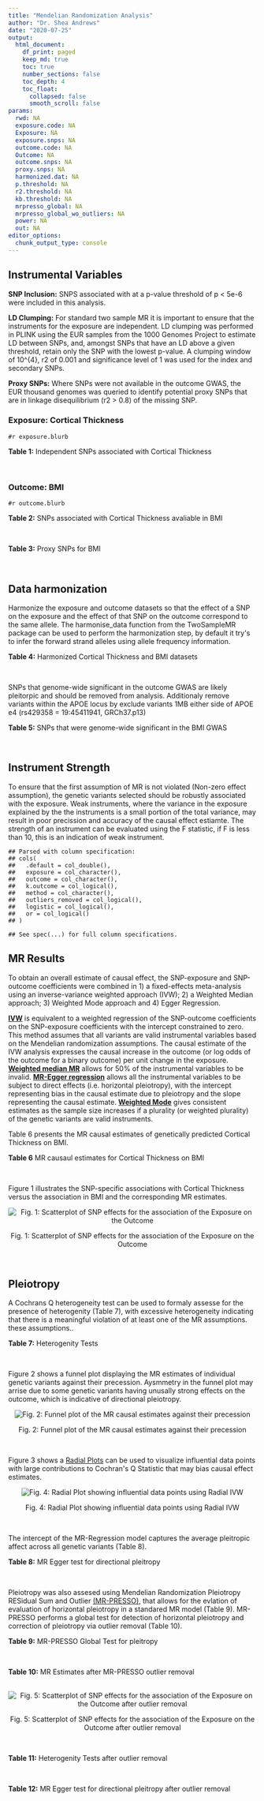 ```yaml
---
title: "Mendelian Randomization Analysis"
author: "Dr. Shea Andrews"
date: "2020-07-25"
output:
  html_document:
    df_print: paged
    keep_md: true
    toc: true
    number_sections: false
    toc_depth: 4
    toc_float:
      collapsed: false
      smooth_scroll: false
params:
  rwd: NA
  exposure.code: NA
  Exposure: NA
  exposure.snps: NA
  outcome.code: NA
  Outcome: NA
  outcome.snps: NA
  proxy.snps: NA
  harmonized.dat: NA
  p.threshold: NA
  r2.threshold: NA
  kb.threshold: NA
  mrpresso_global: NA
  mrpresso_global_wo_outliers: NA
  power: NA
  out: NA
editor_options:
  chunk_output_type: console
---
```







## Instrumental Variables
**SNP Inclusion:** SNPS associated with at a p-value threshold of p < 5e-6 were included in this analysis.
<br>

**LD Clumping:** For standard two sample MR it is important to ensure that the instruments for the exposure are independent. LD clumping was performed in PLINK using the EUR samples from the 1000 Genomes Project to estimate LD between SNPs, and, amongst SNPs that have an LD above a given threshold, retain only the SNP with the lowest p-value. A clumping window of 10^{4}, r2 of 0.001 and significance level of 1 was used for the index and secondary SNPs.
<br>

**Proxy SNPs:** Where SNPs were not available in the outcome GWAS, the EUR thousand genomes was queried to identify potential proxy SNPs that are in linkage disequilibrium (r2 > 0.8) of the missing SNP.
<br>

### Exposure: Cortical Thickness
`#r exposure.blurb`
<br>

**Table 1:** Independent SNPs associated with Cortical Thickness
<div data-pagedtable="false">
  <script data-pagedtable-source type="application/json">
{"columns":[{"label":["SNP"],"name":[1],"type":["chr"],"align":["left"]},{"label":["CHROM"],"name":[2],"type":["dbl"],"align":["right"]},{"label":["POS"],"name":[3],"type":["dbl"],"align":["right"]},{"label":["REF"],"name":[4],"type":["chr"],"align":["left"]},{"label":["ALT"],"name":[5],"type":["chr"],"align":["left"]},{"label":["AF"],"name":[6],"type":["dbl"],"align":["right"]},{"label":["BETA"],"name":[7],"type":["dbl"],"align":["right"]},{"label":["SE"],"name":[8],"type":["dbl"],"align":["right"]},{"label":["Z"],"name":[9],"type":["dbl"],"align":["right"]},{"label":["P"],"name":[10],"type":["dbl"],"align":["right"]},{"label":["N"],"name":[11],"type":["dbl"],"align":["right"]},{"label":["TRAIT"],"name":[12],"type":["chr"],"align":["left"]}],"data":[{"1":"rs1180331","2":"1","3":"40012184","4":"G","5":"A","6":"0.4610","7":"0.0039","8":"0.0008","9":"4.875000","10":"5.299e-07","11":"32872","12":"Cortical_Thickness"},{"1":"rs556204","2":"1","3":"57595583","4":"G","5":"C","6":"0.1594","7":"-0.0050","8":"0.0010","9":"-5.000000","10":"1.417e-06","11":"32441","12":"Cortical_Thickness"},{"1":"rs2002058","2":"1","3":"58561329","4":"C","5":"T","6":"0.1892","7":"0.0046","8":"0.0010","9":"4.600000","10":"1.289e-06","11":"33089","12":"Cortical_Thickness"},{"1":"rs7549825","2":"1","3":"98554409","4":"A","5":"G","6":"0.3084","7":"0.0040","8":"0.0008","9":"5.000000","10":"2.503e-06","11":"32872","12":"Cortical_Thickness"},{"1":"rs7531555","2":"1","3":"196929310","4":"C","5":"T","6":"0.2386","7":"0.0047","8":"0.0009","9":"5.222222","10":"7.662e-08","11":"32639","12":"Cortical_Thickness"},{"1":"rs6738528","2":"2","3":"27149258","4":"T","5":"A","6":"0.3984","7":"0.0045","8":"0.0008","9":"5.625000","10":"7.324e-09","11":"32872","12":"Cortical_Thickness"},{"1":"rs3770776","2":"2","3":"37150793","4":"A","5":"G","6":"0.4299","7":"0.0039","8":"0.0008","9":"4.875000","10":"3.170e-07","11":"32872","12":"Cortical_Thickness"},{"1":"rs11692435","2":"2","3":"98275354","4":"G","5":"A","6":"0.0910","7":"-0.0091","8":"0.0015","9":"-6.066667","10":"3.179e-10","11":"29128","12":"Cortical_Thickness"},{"1":"rs533577","2":"3","3":"39489651","4":"C","5":"T","6":"0.4935","7":"-0.0050","8":"0.0008","9":"-6.250000","10":"8.426e-11","11":"32872","12":"Cortical_Thickness"},{"1":"rs11708974","2":"3","3":"64395184","4":"C","5":"T","6":"0.4778","7":"0.0035","8":"0.0008","9":"4.375000","10":"4.070e-06","11":"32872","12":"Cortical_Thickness"},{"1":"rs2636563","2":"3","3":"183939044","4":"G","5":"C","6":"0.2416","7":"0.0044","8":"0.0009","9":"4.888889","10":"2.299e-06","11":"31046","12":"Cortical_Thickness"},{"1":"rs10016059","2":"4","3":"2405007","4":"T","5":"C","6":"0.3379","7":"0.0038","8":"0.0008","9":"4.750000","10":"4.994e-06","11":"32441","12":"Cortical_Thickness"},{"1":"rs7657284","2":"4","3":"39688694","4":"A","5":"C","6":"0.2465","7":"0.0044","8":"0.0009","9":"4.888890","10":"2.680e-07","11":"32872","12":"Cortical_Thickness"},{"1":"rs7683042","2":"4","3":"46999235","4":"A","5":"G","6":"0.4028","7":"-0.0036","8":"0.0008","9":"-4.500000","10":"3.852e-06","11":"32872","12":"Cortical_Thickness"},{"1":"rs13107325","2":"4","3":"103188709","4":"C","5":"T","6":"0.0707","7":"-0.0076","8":"0.0015","9":"-5.066667","10":"5.054e-07","11":"32872","12":"Cortical_Thickness"},{"1":"rs35021943","2":"4","3":"121643239","4":"A","5":"C","6":"0.2422","7":"0.0051","8":"0.0009","9":"5.666670","10":"2.979e-09","11":"32872","12":"Cortical_Thickness"},{"1":"rs40565","2":"5","3":"55828636","4":"C","5":"T","6":"0.8108","7":"0.0048","8":"0.0010","9":"4.800000","10":"5.911e-07","11":"32249","12":"Cortical_Thickness"},{"1":"rs2744449","2":"6","3":"52951185","4":"G","5":"C","6":"0.9107","7":"0.0059","8":"0.0013","9":"4.538462","10":"4.452e-06","11":"33281","12":"Cortical_Thickness"},{"1":"rs194833","2":"7","3":"103761274","4":"G","5":"T","6":"0.4771","7":"-0.0035","8":"0.0008","9":"-4.375000","10":"3.614e-06","11":"32486","12":"Cortical_Thickness"},{"1":"rs6961970","2":"7","3":"113901132","4":"C","5":"A","6":"0.2334","7":"0.0041","8":"0.0009","9":"4.555556","10":"2.411e-06","11":"32872","12":"Cortical_Thickness"},{"1":"rs724265","2":"8","3":"8219182","4":"G","5":"A","6":"0.6272","7":"0.0041","8":"0.0008","9":"5.125000","10":"1.012e-07","11":"32872","12":"Cortical_Thickness"},{"1":"rs3200031","2":"8","3":"26227484","4":"C","5":"T","6":"0.0773","7":"0.0071","8":"0.0014","9":"5.071429","10":"5.526e-07","11":"32872","12":"Cortical_Thickness"},{"1":"rs7824177","2":"8","3":"110585288","4":"A","5":"G","6":"0.1616","7":"-0.0059","8":"0.0010","9":"-5.900000","10":"8.922e-09","11":"32872","12":"Cortical_Thickness"},{"1":"rs12543282","2":"8","3":"144627241","4":"C","5":"T","6":"0.2395","7":"0.0043","8":"0.0009","9":"4.777778","10":"4.087e-06","11":"32764","12":"Cortical_Thickness"},{"1":"rs35025323","2":"10","3":"97089991","4":"T","5":"C","6":"0.1210","7":"-0.0054","8":"0.0011","9":"-4.909090","10":"1.762e-06","11":"32872","12":"Cortical_Thickness"},{"1":"rs4296031","2":"11","3":"42540012","4":"G","5":"A","6":"0.8037","7":"-0.0044","8":"0.0010","9":"-4.400000","10":"3.779e-06","11":"32486","12":"Cortical_Thickness"},{"1":"rs7957460","2":"12","3":"32945835","4":"G","5":"A","6":"0.6732","7":"-0.0037","8":"0.0008","9":"-4.625000","10":"2.960e-06","11":"32512","12":"Cortical_Thickness"},{"1":"rs12815451","2":"12","3":"51738706","4":"T","5":"C","6":"0.1519","7":"0.0070","8":"0.0015","9":"4.666670","10":"3.201e-06","11":"20004","12":"Cortical_Thickness"},{"1":"rs1558801","2":"12","3":"109036359","4":"A","5":"C","6":"0.3852","7":"-0.0041","8":"0.0009","9":"-4.555560","10":"2.204e-06","11":"30860","12":"Cortical_Thickness"},{"1":"rs4772440","2":"13","3":"102712476","4":"C","5":"T","6":"0.4224","7":"-0.0036","8":"0.0008","9":"-4.500000","10":"3.102e-06","11":"32872","12":"Cortical_Thickness"},{"1":"rs1742401","2":"16","3":"1971601","4":"G","5":"A","6":"0.3809","7":"-0.0038","8":"0.0008","9":"-4.750000","10":"7.050e-07","11":"32764","12":"Cortical_Thickness"},{"1":"rs734957","2":"17","3":"2612584","4":"G","5":"A","6":"0.2235","7":"0.0066","8":"0.0012","9":"5.500000","10":"6.126e-08","11":"22106","12":"Cortical_Thickness"},{"1":"rs11656696","2":"17","3":"10033679","4":"C","5":"A","6":"0.4288","7":"0.0040","8":"0.0008","9":"5.000000","10":"2.117e-07","11":"32512","12":"Cortical_Thickness"},{"1":"rs7215205","2":"17","3":"29818258","4":"T","5":"C","6":"0.6326","7":"-0.0036","8":"0.0008","9":"-4.500000","10":"3.115e-06","11":"32680","12":"Cortical_Thickness"},{"1":"rs2316766","2":"17","3":"43919068","4":"G","5":"T","6":"0.2098","7":"0.0069","8":"0.0011","9":"6.272727","10":"2.903e-10","11":"26063","12":"Cortical_Thickness"},{"1":"rs117826338","2":"19","3":"5904353","4":"C","5":"T","6":"0.1353","7":"0.0062","8":"0.0012","9":"5.166667","10":"9.902e-08","11":"30012","12":"Cortical_Thickness"},{"1":"rs3816046","2":"19","3":"46118127","4":"C","5":"T","6":"0.3206","7":"-0.0041","8":"0.0008","9":"-5.125000","10":"8.464e-07","11":"30344","12":"Cortical_Thickness"},{"1":"rs5994871","2":"22","3":"22091244","4":"C","5":"T","6":"0.7171","7":"0.0042","8":"0.0009","9":"4.666667","10":"8.821e-07","11":"32872","12":"Cortical_Thickness"},{"1":"rs5756894","2":"22","3":"38450136","4":"C","5":"A","6":"0.6043","7":"0.0035","8":"0.0008","9":"4.375000","10":"4.741e-06","11":"32872","12":"Cortical_Thickness"}],"options":{"columns":{"min":{},"max":[10]},"rows":{"min":[10],"max":[10]},"pages":{}}}
  </script>
</div>
<br>

### Outcome: BMI
`#r outcome.blurb`
<br>

**Table 2:** SNPs associated with Cortical Thickness avaliable in BMI
<div data-pagedtable="false">
  <script data-pagedtable-source type="application/json">
{"columns":[{"label":["SNP"],"name":[1],"type":["chr"],"align":["left"]},{"label":["CHROM"],"name":[2],"type":["dbl"],"align":["right"]},{"label":["POS"],"name":[3],"type":["dbl"],"align":["right"]},{"label":["REF"],"name":[4],"type":["chr"],"align":["left"]},{"label":["ALT"],"name":[5],"type":["chr"],"align":["left"]},{"label":["AF"],"name":[6],"type":["dbl"],"align":["right"]},{"label":["BETA"],"name":[7],"type":["dbl"],"align":["right"]},{"label":["SE"],"name":[8],"type":["dbl"],"align":["right"]},{"label":["Z"],"name":[9],"type":["dbl"],"align":["right"]},{"label":["P"],"name":[10],"type":["dbl"],"align":["right"]},{"label":["N"],"name":[11],"type":["dbl"],"align":["right"]},{"label":["TRAIT"],"name":[12],"type":["chr"],"align":["left"]}],"data":[{"1":"rs556204","2":"1","3":"57595583","4":"G","5":"C","6":"0.15940","7":"0.0045","8":"0.0024","9":"1.8750000","10":"5.8e-02","11":"679618","12":"BMI"},{"1":"rs2002058","2":"1","3":"58561329","4":"C","5":"T","6":"0.19140","7":"-0.0028","8":"0.0021","9":"-1.3333333","10":"1.8e-01","11":"785463","12":"BMI"},{"1":"rs7549825","2":"1","3":"98554409","4":"A","5":"G","6":"0.30110","7":"0.0036","8":"0.0019","9":"1.8947400","10":"5.4e-02","11":"683792","12":"BMI"},{"1":"rs7531555","2":"1","3":"196929310","4":"C","5":"T","6":"0.23630","7":"0.0042","8":"0.0021","9":"2.0000000","10":"4.6e-02","11":"637647","12":"BMI"},{"1":"rs6738528","2":"2","3":"27149258","4":"T","5":"A","6":"0.39110","7":"-0.0060","8":"0.0018","9":"-3.3333333","10":"6.5e-04","11":"689724","12":"BMI"},{"1":"rs11692435","2":"2","3":"98275354","4":"G","5":"A","6":"0.08682","7":"0.0170","8":"0.0033","9":"5.1515152","10":"1.7e-07","11":"673353","12":"BMI"},{"1":"rs7657284","2":"4","3":"39688694","4":"A","5":"C","6":"0.24500","7":"0.0032","8":"0.0020","9":"1.6000000","10":"1.1e-01","11":"689984","12":"BMI"},{"1":"rs7683042","2":"4","3":"46999235","4":"A","5":"G","6":"0.39540","7":"0.0006","8":"0.0018","9":"0.3333330","10":"7.4e-01","11":"685510","12":"BMI"},{"1":"rs13107325","2":"4","3":"103188709","4":"C","5":"T","6":"0.07373","7":"0.0470","8":"0.0032","9":"14.6875000","10":"1.1e-47","11":"792045","12":"BMI"},{"1":"rs40565","2":"5","3":"55828636","4":"C","5":"T","6":"0.81570","7":"0.0006","8":"0.0022","9":"0.2727273","10":"7.8e-01","11":"680641","12":"BMI"},{"1":"rs7824177","2":"8","3":"110585288","4":"A","5":"G","6":"0.16380","7":"-0.0019","8":"0.0024","9":"-0.7916670","10":"4.2e-01","11":"689513","12":"BMI"},{"1":"rs4772440","2":"13","3":"102712476","4":"C","5":"T","6":"0.42530","7":"-0.0006","8":"0.0018","9":"-0.3333333","10":"7.3e-01","11":"680448","12":"BMI"},{"1":"rs3816046","2":"19","3":"46118127","4":"C","5":"T","6":"0.32070","7":"0.0101","8":"0.0019","9":"5.3157895","10":"1.2e-07","11":"648210","12":"BMI"},{"1":"rs1180331","2":"NA","3":"NA","4":"NA","5":"NA","6":"NA","7":"NA","8":"NA","9":"NA","10":"NA","11":"NA","12":"NA"},{"1":"rs3770776","2":"NA","3":"NA","4":"NA","5":"NA","6":"NA","7":"NA","8":"NA","9":"NA","10":"NA","11":"NA","12":"NA"},{"1":"rs533577","2":"NA","3":"NA","4":"NA","5":"NA","6":"NA","7":"NA","8":"NA","9":"NA","10":"NA","11":"NA","12":"NA"},{"1":"rs11708974","2":"NA","3":"NA","4":"NA","5":"NA","6":"NA","7":"NA","8":"NA","9":"NA","10":"NA","11":"NA","12":"NA"},{"1":"rs2636563","2":"NA","3":"NA","4":"NA","5":"NA","6":"NA","7":"NA","8":"NA","9":"NA","10":"NA","11":"NA","12":"NA"},{"1":"rs10016059","2":"NA","3":"NA","4":"NA","5":"NA","6":"NA","7":"NA","8":"NA","9":"NA","10":"NA","11":"NA","12":"NA"},{"1":"rs35021943","2":"NA","3":"NA","4":"NA","5":"NA","6":"NA","7":"NA","8":"NA","9":"NA","10":"NA","11":"NA","12":"NA"},{"1":"rs2744449","2":"NA","3":"NA","4":"NA","5":"NA","6":"NA","7":"NA","8":"NA","9":"NA","10":"NA","11":"NA","12":"NA"},{"1":"rs194833","2":"NA","3":"NA","4":"NA","5":"NA","6":"NA","7":"NA","8":"NA","9":"NA","10":"NA","11":"NA","12":"NA"},{"1":"rs6961970","2":"NA","3":"NA","4":"NA","5":"NA","6":"NA","7":"NA","8":"NA","9":"NA","10":"NA","11":"NA","12":"NA"},{"1":"rs724265","2":"NA","3":"NA","4":"NA","5":"NA","6":"NA","7":"NA","8":"NA","9":"NA","10":"NA","11":"NA","12":"NA"},{"1":"rs3200031","2":"NA","3":"NA","4":"NA","5":"NA","6":"NA","7":"NA","8":"NA","9":"NA","10":"NA","11":"NA","12":"NA"},{"1":"rs12543282","2":"NA","3":"NA","4":"NA","5":"NA","6":"NA","7":"NA","8":"NA","9":"NA","10":"NA","11":"NA","12":"NA"},{"1":"rs35025323","2":"NA","3":"NA","4":"NA","5":"NA","6":"NA","7":"NA","8":"NA","9":"NA","10":"NA","11":"NA","12":"NA"},{"1":"rs4296031","2":"NA","3":"NA","4":"NA","5":"NA","6":"NA","7":"NA","8":"NA","9":"NA","10":"NA","11":"NA","12":"NA"},{"1":"rs7957460","2":"NA","3":"NA","4":"NA","5":"NA","6":"NA","7":"NA","8":"NA","9":"NA","10":"NA","11":"NA","12":"NA"},{"1":"rs12815451","2":"NA","3":"NA","4":"NA","5":"NA","6":"NA","7":"NA","8":"NA","9":"NA","10":"NA","11":"NA","12":"NA"},{"1":"rs1558801","2":"NA","3":"NA","4":"NA","5":"NA","6":"NA","7":"NA","8":"NA","9":"NA","10":"NA","11":"NA","12":"NA"},{"1":"rs1742401","2":"NA","3":"NA","4":"NA","5":"NA","6":"NA","7":"NA","8":"NA","9":"NA","10":"NA","11":"NA","12":"NA"},{"1":"rs734957","2":"NA","3":"NA","4":"NA","5":"NA","6":"NA","7":"NA","8":"NA","9":"NA","10":"NA","11":"NA","12":"NA"},{"1":"rs11656696","2":"NA","3":"NA","4":"NA","5":"NA","6":"NA","7":"NA","8":"NA","9":"NA","10":"NA","11":"NA","12":"NA"},{"1":"rs7215205","2":"NA","3":"NA","4":"NA","5":"NA","6":"NA","7":"NA","8":"NA","9":"NA","10":"NA","11":"NA","12":"NA"},{"1":"rs2316766","2":"NA","3":"NA","4":"NA","5":"NA","6":"NA","7":"NA","8":"NA","9":"NA","10":"NA","11":"NA","12":"NA"},{"1":"rs117826338","2":"NA","3":"NA","4":"NA","5":"NA","6":"NA","7":"NA","8":"NA","9":"NA","10":"NA","11":"NA","12":"NA"},{"1":"rs5994871","2":"NA","3":"NA","4":"NA","5":"NA","6":"NA","7":"NA","8":"NA","9":"NA","10":"NA","11":"NA","12":"NA"},{"1":"rs5756894","2":"NA","3":"NA","4":"NA","5":"NA","6":"NA","7":"NA","8":"NA","9":"NA","10":"NA","11":"NA","12":"NA"}],"options":{"columns":{"min":{},"max":[10]},"rows":{"min":[10],"max":[10]},"pages":{}}}
  </script>
</div>
<br>

**Table 3:** Proxy SNPs for BMI
<div data-pagedtable="false">
  <script data-pagedtable-source type="application/json">
{"columns":[{"label":["target_snp"],"name":[1],"type":["chr"],"align":["left"]},{"label":["proxy_snp"],"name":[2],"type":["chr"],"align":["left"]},{"label":["ld.r2"],"name":[3],"type":["dbl"],"align":["right"]},{"label":["Dprime"],"name":[4],"type":["dbl"],"align":["right"]},{"label":["PHASE"],"name":[5],"type":["chr"],"align":["left"]},{"label":["X12"],"name":[6],"type":["lgl"],"align":["right"]},{"label":["CHROM"],"name":[7],"type":["dbl"],"align":["right"]},{"label":["POS"],"name":[8],"type":["dbl"],"align":["right"]},{"label":["REF.proxy"],"name":[9],"type":["chr"],"align":["left"]},{"label":["ALT.proxy"],"name":[10],"type":["chr"],"align":["left"]},{"label":["AF"],"name":[11],"type":["dbl"],"align":["right"]},{"label":["BETA"],"name":[12],"type":["dbl"],"align":["right"]},{"label":["SE"],"name":[13],"type":["dbl"],"align":["right"]},{"label":["Z"],"name":[14],"type":["dbl"],"align":["right"]},{"label":["P"],"name":[15],"type":["dbl"],"align":["right"]},{"label":["N"],"name":[16],"type":["dbl"],"align":["right"]},{"label":["TRAIT"],"name":[17],"type":["chr"],"align":["left"]},{"label":["ref"],"name":[18],"type":["chr"],"align":["left"]},{"label":["ref.proxy"],"name":[19],"type":["chr"],"align":["left"]},{"label":["alt"],"name":[20],"type":["chr"],"align":["left"]},{"label":["alt.proxy"],"name":[21],"type":["chr"],"align":["left"]},{"label":["ALT"],"name":[22],"type":["chr"],"align":["left"]},{"label":["REF"],"name":[23],"type":["chr"],"align":["left"]},{"label":["proxy.outcome"],"name":[24],"type":["lgl"],"align":["right"]}],"data":[{"1":"rs1180331","2":"rs1180343","3":"0.924305","4":"0.979086","5":"AC/GT","6":"NA","7":"1","8":"39993432","9":"T","10":"C","11":"0.45150","12":"-0.0021","13":"0.0018","14":"-1.1666700","15":"2.5e-01","16":"637872","17":"BMI","18":"A","19":"C","20":"G","21":"T","22":"A","23":"G","24":"TRUE"},{"1":"rs3770776","2":"rs888083","3":"0.856718","4":"0.929358","5":"GT/AC","6":"NA","7":"2","8":"37117073","9":"C","10":"T","11":"0.42270","12":"-0.0039","13":"0.0017","14":"-2.2941176","15":"2.4e-02","16":"692305","17":"BMI","18":"G","19":"T","20":"A","21":"C","22":"G","23":"A","24":"TRUE"},{"1":"rs533577","2":"rs9852186","3":"0.964487","4":"0.991904","5":"CC/TA","6":"NA","7":"3","8":"39492594","9":"A","10":"C","11":"0.50030","12":"-0.0008","13":"0.0019","14":"-0.4210530","15":"6.5e-01","16":"538368","17":"BMI","18":"C","19":"C","20":"T","21":"A","22":"C","23":"T","24":"TRUE"},{"1":"rs2636563","2":"rs1709678","3":"0.899231","4":"1.000000","5":"CC/GT","6":"NA","7":"3","8":"183942187","9":"T","10":"C","11":"0.25980","12":"0.0027","13":"0.0021","14":"1.2857100","15":"2.0e-01","16":"545069","17":"BMI","18":"C","19":"C","20":"G","21":"T","22":"C","23":"G","24":"TRUE"},{"1":"rs10016059","2":"rs4257708","3":"0.826687","4":"0.990109","5":"CA/TG","6":"NA","7":"4","8":"2385384","9":"G","10":"A","11":"0.38200","12":"0.0019","13":"0.0018","14":"1.0555556","15":"2.9e-01","16":"692573","17":"BMI","18":"C","19":"A","20":"T","21":"G","22":"C","23":"T","24":"TRUE"},{"1":"rs35021943","2":"rs11721741","3":"0.926024","4":"0.970667","5":"CG/AA","6":"NA","7":"4","8":"121629986","9":"A","10":"G","11":"0.24550","12":"-0.0047","13":"0.0020","14":"-2.3500000","15":"1.7e-02","16":"690793","17":"BMI","18":"C","19":"G","20":"A","21":"A","22":"C","23":"A","24":"TRUE"},{"1":"rs2744449","2":"rs222451","3":"0.988497","4":"1.000000","5":"GC/CG","6":"NA","7":"6","8":"52909609","9":"C","10":"G","11":"0.90616","12":"-0.0037","13":"0.0030","14":"-1.2333300","15":"2.1e-01","16":"690658","17":"BMI","18":"G","19":"C","20":"C","21":"G","22":"C","23":"G","24":"TRUE"},{"1":"rs194833","2":"rs194834","3":"0.996031","4":"1.000000","5":"GG/TA","6":"NA","7":"7","8":"103762313","9":"G","10":"A","11":"0.46780","12":"-0.0069","13":"0.0017","14":"-4.0588235","15":"5.5e-05","16":"689936","17":"BMI","18":"G","19":"G","20":"T","21":"A","22":"T","23":"G","24":"TRUE"},{"1":"rs724265","2":"rs4840932","3":"0.925904","4":"0.995533","5":"GG/AT","6":"NA","7":"8","8":"8209191","9":"G","10":"T","11":"0.60730","12":"0.0099","13":"0.0018","14":"5.5000000","15":"3.1e-08","16":"679622","17":"BMI","18":"G","19":"G","20":"A","21":"T","22":"A","23":"G","24":"TRUE"},{"1":"rs3200031","2":"rs17055142","3":"1.000000","4":"1.000000","5":"TT/CC","6":"NA","7":"8","8":"26201601","9":"C","10":"T","11":"0.07571","12":"0.0007","13":"0.0033","14":"0.2121212","15":"8.3e-01","16":"674502","17":"BMI","18":"T","19":"T","20":"C","21":"C","22":"T","23":"C","24":"TRUE"},{"1":"rs12543282","2":"rs7837369","3":"0.871553","4":"0.952496","5":"TT/CG","6":"NA","7":"8","8":"144605598","9":"G","10":"T","11":"0.23720","12":"-0.0034","13":"0.0020","14":"-1.7000000","15":"9.7e-02","16":"689337","17":"BMI","18":"T","19":"T","20":"C","21":"G","22":"T","23":"C","24":"TRUE"},{"1":"rs35025323","2":"rs7085635","3":"1.000000","4":"1.000000","5":"CT/TC","6":"NA","7":"10","8":"97087522","9":"C","10":"T","11":"0.11850","12":"0.0073","13":"0.0027","14":"2.7037037","15":"6.9e-03","16":"690657","17":"BMI","18":"C","19":"T","20":"T","21":"C","22":"C","23":"T","24":"TRUE"},{"1":"rs4296031","2":"rs6485318","3":"0.920459","4":"1.000000","5":"GG/AA","6":"NA","7":"11","8":"42511130","9":"G","10":"A","11":"0.81330","12":"0.0014","13":"0.0022","14":"0.6363636","15":"5.3e-01","16":"692322","17":"BMI","18":"G","19":"G","20":"A","21":"A","22":"A","23":"G","24":"TRUE"},{"1":"rs7957460","2":"rs12612","3":"1.000000","4":"1.000000","5":"GG/AC","6":"NA","7":"12","8":"32945107","9":"G","10":"C","11":"0.66000","12":"-0.0009","13":"0.0018","14":"-0.5000000","15":"6.3e-01","16":"692025","17":"BMI","18":"G","19":"G","20":"A","21":"C","22":"A","23":"G","24":"TRUE"},{"1":"rs1558801","2":"rs7300215","3":"0.811396","4":"0.952704","5":"CA/AG","6":"NA","7":"12","8":"109089394","9":"G","10":"A","11":"0.35700","12":"-0.0026","13":"0.0018","14":"-1.4444444","15":"1.5e-01","16":"688820","17":"BMI","18":"C","19":"A","20":"A","21":"G","22":"C","23":"A","24":"TRUE"},{"1":"rs1742401","2":"rs2974863","3":"0.934600","4":"0.982930","5":"AG/GC","6":"NA","7":"16","8":"1963152","9":"C","10":"G","11":"0.36570","12":"0.0020","13":"0.0018","14":"1.1111100","15":"2.6e-01","16":"691737","17":"BMI","18":"A","19":"G","20":"G","21":"C","22":"A","23":"G","24":"TRUE"},{"1":"rs7215205","2":"rs2097719","3":"0.830986","4":"0.935708","5":"TG/CA","6":"NA","7":"17","8":"29827429","9":"G","10":"A","11":"0.61690","12":"0.0055","13":"0.0018","14":"3.0555556","15":"2.4e-03","16":"684119","17":"BMI","18":"T","19":"G","20":"C","21":"A","22":"C","23":"T","24":"TRUE"},{"1":"rs2316766","2":"rs17426174","3":"0.989115","4":"1.000000","5":"TC/GG","6":"NA","7":"17","8":"43830938","9":"G","10":"C","11":"0.22050","12":"0.0034","13":"0.0021","14":"1.6190476","15":"1.0e-01","16":"692397","17":"BMI","18":"T","19":"C","20":"G","21":"G","22":"T","23":"G","24":"TRUE"},{"1":"rs5756894","2":"rs4821733","3":"0.899090","4":"1.000000","5":"CG/AA","6":"NA","7":"22","8":"38449394","9":"G","10":"A","11":"0.57880","12":"-0.0065","13":"0.0018","14":"-3.6111111","15":"2.1e-04","16":"686304","17":"BMI","18":"C","19":"G","20":"A","21":"A","22":"A","23":"C","24":"TRUE"},{"1":"rs11708974","2":"NA","3":"NA","4":"NA","5":"NA","6":"NA","7":"NA","8":"NA","9":"NA","10":"NA","11":"NA","12":"NA","13":"NA","14":"NA","15":"NA","16":"NA","17":"NA","18":"NA","19":"NA","20":"NA","21":"NA","22":"NA","23":"NA","24":"NA"},{"1":"rs6961970","2":"NA","3":"NA","4":"NA","5":"NA","6":"NA","7":"NA","8":"NA","9":"NA","10":"NA","11":"NA","12":"NA","13":"NA","14":"NA","15":"NA","16":"NA","17":"NA","18":"NA","19":"NA","20":"NA","21":"NA","22":"NA","23":"NA","24":"NA"},{"1":"rs12815451","2":"NA","3":"NA","4":"NA","5":"NA","6":"NA","7":"NA","8":"NA","9":"NA","10":"NA","11":"NA","12":"NA","13":"NA","14":"NA","15":"NA","16":"NA","17":"NA","18":"NA","19":"NA","20":"NA","21":"NA","22":"NA","23":"NA","24":"NA"},{"1":"rs734957","2":"NA","3":"NA","4":"NA","5":"NA","6":"NA","7":"NA","8":"NA","9":"NA","10":"NA","11":"NA","12":"NA","13":"NA","14":"NA","15":"NA","16":"NA","17":"NA","18":"NA","19":"NA","20":"NA","21":"NA","22":"NA","23":"NA","24":"NA"},{"1":"rs11656696","2":"NA","3":"NA","4":"NA","5":"NA","6":"NA","7":"NA","8":"NA","9":"NA","10":"NA","11":"NA","12":"NA","13":"NA","14":"NA","15":"NA","16":"NA","17":"NA","18":"NA","19":"NA","20":"NA","21":"NA","22":"NA","23":"NA","24":"NA"},{"1":"rs117826338","2":"NA","3":"NA","4":"NA","5":"NA","6":"NA","7":"NA","8":"NA","9":"NA","10":"NA","11":"NA","12":"NA","13":"NA","14":"NA","15":"NA","16":"NA","17":"NA","18":"NA","19":"NA","20":"NA","21":"NA","22":"NA","23":"NA","24":"NA"},{"1":"rs5994871","2":"NA","3":"NA","4":"NA","5":"NA","6":"NA","7":"NA","8":"NA","9":"NA","10":"NA","11":"NA","12":"NA","13":"NA","14":"NA","15":"NA","16":"NA","17":"NA","18":"NA","19":"NA","20":"NA","21":"NA","22":"NA","23":"NA","24":"NA"}],"options":{"columns":{"min":{},"max":[10]},"rows":{"min":[10],"max":[10]},"pages":{}}}
  </script>
</div>
<br>

## Data harmonization
Harmonize the exposure and outcome datasets so that the effect of a SNP on the exposure and the effect of that SNP on the outcome correspond to the same allele. The harmonise_data function from the TwoSampleMR package can be used to perform the harmonization step, by default it try's to infer the forward strand alleles using allele frequency information.
<br>

**Table 4:** Harmonized Cortical Thickness and BMI datasets
<div data-pagedtable="false">
  <script data-pagedtable-source type="application/json">
{"columns":[{"label":["SNP"],"name":[1],"type":["chr"],"align":["left"]},{"label":["effect_allele.exposure"],"name":[2],"type":["chr"],"align":["left"]},{"label":["other_allele.exposure"],"name":[3],"type":["chr"],"align":["left"]},{"label":["effect_allele.outcome"],"name":[4],"type":["chr"],"align":["left"]},{"label":["other_allele.outcome"],"name":[5],"type":["chr"],"align":["left"]},{"label":["beta.exposure"],"name":[6],"type":["dbl"],"align":["right"]},{"label":["beta.outcome"],"name":[7],"type":["dbl"],"align":["right"]},{"label":["eaf.exposure"],"name":[8],"type":["dbl"],"align":["right"]},{"label":["eaf.outcome"],"name":[9],"type":["dbl"],"align":["right"]},{"label":["remove"],"name":[10],"type":["lgl"],"align":["right"]},{"label":["palindromic"],"name":[11],"type":["lgl"],"align":["right"]},{"label":["ambiguous"],"name":[12],"type":["lgl"],"align":["right"]},{"label":["id.outcome"],"name":[13],"type":["chr"],"align":["left"]},{"label":["chr.outcome"],"name":[14],"type":["dbl"],"align":["right"]},{"label":["pos.outcome"],"name":[15],"type":["dbl"],"align":["right"]},{"label":["se.outcome"],"name":[16],"type":["dbl"],"align":["right"]},{"label":["z.outcome"],"name":[17],"type":["dbl"],"align":["right"]},{"label":["pval.outcome"],"name":[18],"type":["dbl"],"align":["right"]},{"label":["samplesize.outcome"],"name":[19],"type":["dbl"],"align":["right"]},{"label":["outcome"],"name":[20],"type":["chr"],"align":["left"]},{"label":["mr_keep.outcome"],"name":[21],"type":["lgl"],"align":["right"]},{"label":["pval_origin.outcome"],"name":[22],"type":["chr"],"align":["left"]},{"label":["chr.exposure"],"name":[23],"type":["dbl"],"align":["right"]},{"label":["pos.exposure"],"name":[24],"type":["dbl"],"align":["right"]},{"label":["se.exposure"],"name":[25],"type":["dbl"],"align":["right"]},{"label":["z.exposure"],"name":[26],"type":["dbl"],"align":["right"]},{"label":["pval.exposure"],"name":[27],"type":["dbl"],"align":["right"]},{"label":["samplesize.exposure"],"name":[28],"type":["dbl"],"align":["right"]},{"label":["exposure"],"name":[29],"type":["chr"],"align":["left"]},{"label":["mr_keep.exposure"],"name":[30],"type":["lgl"],"align":["right"]},{"label":["pval_origin.exposure"],"name":[31],"type":["chr"],"align":["left"]},{"label":["id.exposure"],"name":[32],"type":["chr"],"align":["left"]},{"label":["action"],"name":[33],"type":["dbl"],"align":["right"]},{"label":["mr_keep"],"name":[34],"type":["lgl"],"align":["right"]},{"label":["pt"],"name":[35],"type":["dbl"],"align":["right"]},{"label":["pleitropy_keep"],"name":[36],"type":["lgl"],"align":["right"]},{"label":["mrpresso_RSSobs"],"name":[37],"type":["dbl"],"align":["right"]},{"label":["mrpresso_pval"],"name":[38],"type":["chr"],"align":["left"]},{"label":["mrpresso_keep"],"name":[39],"type":["lgl"],"align":["right"]}],"data":[{"1":"rs10016059","2":"C","3":"T","4":"C","5":"T","6":"0.0038","7":"0.0019","8":"0.3379","9":"0.38200","10":"FALSE","11":"FALSE","12":"FALSE","13":"srFZgK","14":"4","15":"2385384","16":"0.0018","17":"1.0555556","18":"2.9e-01","19":"692573","20":"Yengo2018bmi","21":"TRUE","22":"reported","23":"4","24":"2405007","25":"0.0008","26":"4.750000","27":"4.994e-06","28":"32441","29":"Grasby2020thickness","30":"TRUE","31":"reported","32":"m3YNQR","33":"2","34":"TRUE","35":"5e-06","36":"TRUE","37":"9.949812e-06","38":"1","39":"TRUE"},{"1":"rs11692435","2":"A","3":"G","4":"A","5":"G","6":"-0.0091","7":"0.0170","8":"0.0910","9":"0.08682","10":"FALSE","11":"FALSE","12":"FALSE","13":"srFZgK","14":"2","15":"98275354","16":"0.0033","17":"5.1515152","18":"1.7e-07","19":"673353","20":"Yengo2018bmi","21":"TRUE","22":"reported","23":"2","24":"98275354","25":"0.0015","26":"-6.066667","27":"3.179e-10","28":"29128","29":"Grasby2020thickness","30":"TRUE","31":"reported","32":"m3YNQR","33":"2","34":"TRUE","35":"5e-06","36":"TRUE","37":"2.242432e-04","38":"0.006","39":"FALSE"},{"1":"rs1180331","2":"A","3":"G","4":"A","5":"G","6":"0.0039","7":"-0.0021","8":"0.4610","9":"0.45150","10":"FALSE","11":"FALSE","12":"FALSE","13":"srFZgK","14":"1","15":"39993432","16":"0.0018","17":"-1.1666700","18":"2.5e-01","19":"637872","20":"Yengo2018bmi","21":"TRUE","22":"reported","23":"1","24":"40012184","25":"0.0008","26":"4.875000","27":"5.299e-07","28":"32872","29":"Grasby2020thickness","30":"TRUE","31":"reported","32":"m3YNQR","33":"2","34":"TRUE","35":"5e-06","36":"TRUE","37":"8.789929e-07","38":"1","39":"TRUE"},{"1":"rs12543282","2":"T","3":"C","4":"T","5":"C","6":"0.0043","7":"-0.0034","8":"0.2395","9":"0.23720","10":"FALSE","11":"FALSE","12":"FALSE","13":"srFZgK","14":"8","15":"144605598","16":"0.0020","17":"-1.7000000","18":"9.7e-02","19":"689337","20":"Yengo2018bmi","21":"TRUE","22":"reported","23":"8","24":"144627241","25":"0.0009","26":"4.777778","27":"4.087e-06","28":"32764","29":"Grasby2020thickness","30":"TRUE","31":"reported","32":"m3YNQR","33":"2","34":"TRUE","35":"5e-06","36":"TRUE","37":"4.631605e-06","38":"1","39":"TRUE"},{"1":"rs13107325","2":"T","3":"C","4":"T","5":"C","6":"-0.0076","7":"0.0470","8":"0.0707","9":"0.07373","10":"FALSE","11":"FALSE","12":"FALSE","13":"srFZgK","14":"4","15":"103188709","16":"0.0032","17":"14.6875000","18":"1.1e-47","19":"792045","20":"Yengo2018bmi","21":"TRUE","22":"reported","23":"4","24":"103188709","25":"0.0015","26":"-5.066667","27":"5.054e-07","28":"32872","29":"Grasby2020thickness","30":"TRUE","31":"reported","32":"m3YNQR","33":"2","34":"TRUE","35":"5e-06","36":"FALSE","37":"NA","38":"NA","39":"NA"},{"1":"rs1558801","2":"C","3":"A","4":"C","5":"A","6":"-0.0041","7":"-0.0026","8":"0.3852","9":"0.35700","10":"FALSE","11":"FALSE","12":"FALSE","13":"srFZgK","14":"12","15":"109089394","16":"0.0018","17":"-1.4444444","18":"1.5e-01","19":"688820","20":"Yengo2018bmi","21":"TRUE","22":"reported","23":"12","24":"109036359","25":"0.0009","26":"-4.555560","27":"2.204e-06","28":"30860","29":"Grasby2020thickness","30":"TRUE","31":"reported","32":"m3YNQR","33":"2","34":"TRUE","35":"5e-06","36":"TRUE","37":"1.592058e-05","38":"0.885","39":"TRUE"},{"1":"rs1742401","2":"A","3":"G","4":"A","5":"G","6":"-0.0038","7":"0.0020","8":"0.3809","9":"0.36570","10":"FALSE","11":"FALSE","12":"FALSE","13":"srFZgK","14":"16","15":"1963152","16":"0.0018","17":"1.1111100","18":"2.6e-01","19":"691737","20":"Yengo2018bmi","21":"TRUE","22":"reported","23":"16","24":"1971601","25":"0.0008","26":"-4.750000","27":"7.050e-07","28":"32764","29":"Grasby2020thickness","30":"TRUE","31":"reported","32":"m3YNQR","33":"2","34":"TRUE","35":"5e-06","36":"TRUE","37":"7.472964e-07","38":"1","39":"TRUE"},{"1":"rs194833","2":"T","3":"G","4":"T","5":"G","6":"-0.0035","7":"-0.0069","8":"0.4771","9":"0.46780","10":"FALSE","11":"FALSE","12":"FALSE","13":"srFZgK","14":"7","15":"103762313","16":"0.0017","17":"-4.0588235","18":"5.5e-05","19":"689936","20":"Yengo2018bmi","21":"TRUE","22":"reported","23":"7","24":"103761274","25":"0.0008","26":"-4.375000","27":"3.614e-06","28":"32486","29":"Grasby2020thickness","30":"TRUE","31":"reported","32":"m3YNQR","33":"2","34":"TRUE","35":"5e-06","36":"TRUE","37":"6.723930e-05","38":"<0.003","39":"FALSE"},{"1":"rs2002058","2":"T","3":"C","4":"T","5":"C","6":"0.0046","7":"-0.0028","8":"0.1892","9":"0.19140","10":"FALSE","11":"FALSE","12":"FALSE","13":"srFZgK","14":"1","15":"58561329","16":"0.0021","17":"-1.3333333","18":"1.8e-01","19":"785463","20":"Yengo2018bmi","21":"TRUE","22":"reported","23":"1","24":"58561329","25":"0.0010","26":"4.600000","27":"1.289e-06","28":"33089","29":"Grasby2020thickness","30":"TRUE","31":"reported","32":"m3YNQR","33":"2","34":"TRUE","35":"5e-06","36":"TRUE","37":"2.074482e-06","38":"1","39":"TRUE"},{"1":"rs2316766","2":"T","3":"G","4":"T","5":"G","6":"0.0069","7":"0.0034","8":"0.2098","9":"0.22050","10":"FALSE","11":"FALSE","12":"FALSE","13":"srFZgK","14":"17","15":"43830938","16":"0.0021","17":"1.6190476","18":"1.0e-01","19":"692397","20":"Yengo2018bmi","21":"TRUE","22":"reported","23":"17","24":"43919068","25":"0.0011","26":"6.272727","27":"2.903e-10","28":"26063","29":"Grasby2020thickness","30":"TRUE","31":"reported","32":"m3YNQR","33":"2","34":"TRUE","35":"5e-06","36":"TRUE","37":"3.520210e-05","38":"0.186","39":"TRUE"},{"1":"rs2636563","2":"C","3":"G","4":"C","5":"G","6":"0.0044","7":"0.0027","8":"0.2416","9":"0.25980","10":"FALSE","11":"TRUE","12":"FALSE","13":"srFZgK","14":"3","15":"183942187","16":"0.0021","17":"1.2857100","18":"2.0e-01","19":"545069","20":"Yengo2018bmi","21":"TRUE","22":"reported","23":"3","24":"183939044","25":"0.0009","26":"4.888889","27":"2.299e-06","28":"31046","29":"Grasby2020thickness","30":"TRUE","31":"reported","32":"m3YNQR","33":"2","34":"TRUE","35":"5e-06","36":"TRUE","37":"1.735317e-05","38":"1","39":"TRUE"},{"1":"rs2744449","2":"C","3":"G","4":"C","5":"G","6":"0.0059","7":"-0.0037","8":"0.9107","9":"0.90616","10":"FALSE","11":"TRUE","12":"FALSE","13":"srFZgK","14":"6","15":"52909609","16":"0.0030","17":"-1.2333300","18":"2.1e-01","19":"690658","20":"Yengo2018bmi","21":"TRUE","22":"reported","23":"6","24":"52951185","25":"0.0013","26":"4.538462","27":"4.452e-06","28":"33281","29":"Grasby2020thickness","30":"TRUE","31":"reported","32":"m3YNQR","33":"2","34":"TRUE","35":"5e-06","36":"TRUE","37":"3.791613e-06","38":"1","39":"TRUE"},{"1":"rs3200031","2":"T","3":"C","4":"T","5":"C","6":"0.0071","7":"0.0007","8":"0.0773","9":"0.07571","10":"FALSE","11":"FALSE","12":"FALSE","13":"srFZgK","14":"8","15":"26201601","16":"0.0033","17":"0.2121212","18":"8.3e-01","19":"674502","20":"Yengo2018bmi","21":"TRUE","22":"reported","23":"8","24":"26227484","25":"0.0014","26":"5.071429","27":"5.526e-07","28":"32872","29":"Grasby2020thickness","30":"TRUE","31":"reported","32":"m3YNQR","33":"2","34":"TRUE","35":"5e-06","36":"TRUE","37":"8.763337e-06","38":"1","39":"TRUE"},{"1":"rs35021943","2":"C","3":"A","4":"C","5":"A","6":"0.0051","7":"-0.0047","8":"0.2422","9":"0.24550","10":"FALSE","11":"FALSE","12":"FALSE","13":"srFZgK","14":"4","15":"121629986","16":"0.0020","17":"-2.3500000","18":"1.7e-02","19":"690793","20":"Yengo2018bmi","21":"TRUE","22":"reported","23":"4","24":"121643239","25":"0.0009","26":"5.666670","27":"2.979e-09","28":"32872","29":"Grasby2020thickness","30":"TRUE","31":"reported","32":"m3YNQR","33":"2","34":"TRUE","35":"5e-06","36":"TRUE","37":"1.078004e-05","38":"1","39":"TRUE"},{"1":"rs35025323","2":"C","3":"T","4":"C","5":"T","6":"-0.0054","7":"0.0073","8":"0.1210","9":"0.11850","10":"FALSE","11":"FALSE","12":"FALSE","13":"srFZgK","14":"10","15":"97087522","16":"0.0027","17":"2.7037037","18":"6.9e-03","19":"690657","20":"Yengo2018bmi","21":"TRUE","22":"reported","23":"10","24":"97089991","25":"0.0011","26":"-4.909090","27":"1.762e-06","28":"32872","29":"Grasby2020thickness","30":"TRUE","31":"reported","32":"m3YNQR","33":"2","34":"TRUE","35":"5e-06","36":"TRUE","37":"3.368655e-05","38":"1","39":"TRUE"},{"1":"rs3770776","2":"G","3":"A","4":"G","5":"A","6":"0.0039","7":"-0.0039","8":"0.4299","9":"0.42270","10":"FALSE","11":"FALSE","12":"FALSE","13":"srFZgK","14":"2","15":"37117073","16":"0.0017","17":"-2.2941176","18":"2.4e-02","19":"692305","20":"Yengo2018bmi","21":"TRUE","22":"reported","23":"2","24":"37150793","25":"0.0008","26":"4.875000","27":"3.170e-07","28":"32872","29":"Grasby2020thickness","30":"TRUE","31":"reported","32":"m3YNQR","33":"2","34":"TRUE","35":"5e-06","36":"TRUE","37":"7.875402e-06","38":"1","39":"TRUE"},{"1":"rs3816046","2":"T","3":"C","4":"T","5":"C","6":"-0.0041","7":"0.0101","8":"0.3206","9":"0.32070","10":"FALSE","11":"FALSE","12":"FALSE","13":"srFZgK","14":"19","15":"46118127","16":"0.0019","17":"5.3157895","18":"1.2e-07","19":"648210","20":"Yengo2018bmi","21":"TRUE","22":"reported","23":"19","24":"46118127","25":"0.0008","26":"-5.125000","27":"8.464e-07","28":"30344","29":"Grasby2020thickness","30":"TRUE","31":"reported","32":"m3YNQR","33":"2","34":"TRUE","35":"5e-06","36":"TRUE","37":"8.334222e-05","38":"<0.003","39":"FALSE"},{"1":"rs40565","2":"T","3":"C","4":"T","5":"C","6":"0.0048","7":"0.0006","8":"0.8108","9":"0.81570","10":"FALSE","11":"FALSE","12":"FALSE","13":"srFZgK","14":"5","15":"55828636","16":"0.0022","17":"0.2727273","18":"7.8e-01","19":"680641","20":"Yengo2018bmi","21":"TRUE","22":"reported","23":"5","24":"55828636","25":"0.0010","26":"4.800000","27":"5.911e-07","28":"32249","29":"Grasby2020thickness","30":"TRUE","31":"reported","32":"m3YNQR","33":"2","34":"TRUE","35":"5e-06","36":"TRUE","37":"4.554034e-06","38":"1","39":"TRUE"},{"1":"rs4296031","2":"A","3":"G","4":"A","5":"G","6":"-0.0044","7":"0.0014","8":"0.8037","9":"0.81330","10":"FALSE","11":"FALSE","12":"FALSE","13":"srFZgK","14":"11","15":"42511130","16":"0.0022","17":"0.6363636","18":"5.3e-01","19":"692322","20":"Yengo2018bmi","21":"TRUE","22":"reported","23":"11","24":"42540012","25":"0.0010","26":"-4.400000","27":"3.779e-06","28":"32486","29":"Grasby2020thickness","30":"TRUE","31":"reported","32":"m3YNQR","33":"2","34":"TRUE","35":"5e-06","36":"TRUE","37":"3.259751e-09","38":"1","39":"TRUE"},{"1":"rs4772440","2":"T","3":"C","4":"T","5":"C","6":"-0.0036","7":"-0.0006","8":"0.4224","9":"0.42530","10":"FALSE","11":"FALSE","12":"FALSE","13":"srFZgK","14":"13","15":"102712476","16":"0.0018","17":"-0.3333333","18":"7.3e-01","19":"680448","20":"Yengo2018bmi","21":"TRUE","22":"reported","23":"13","24":"102712476","25":"0.0008","26":"-4.500000","27":"3.102e-06","28":"32872","29":"Grasby2020thickness","30":"TRUE","31":"reported","32":"m3YNQR","33":"2","34":"TRUE","35":"5e-06","36":"TRUE","37":"3.049600e-06","38":"1","39":"TRUE"},{"1":"rs533577","2":"T","3":"C","4":"T","5":"C","6":"-0.0050","7":"0.0008","8":"0.4935","9":"0.49970","10":"FALSE","11":"FALSE","12":"FALSE","13":"srFZgK","14":"3","15":"39492594","16":"0.0019","17":"-0.4210530","18":"6.5e-01","19":"538368","20":"Yengo2018bmi","21":"TRUE","22":"reported","23":"3","24":"39489651","25":"0.0008","26":"-6.250000","27":"8.426e-11","28":"32872","29":"Grasby2020thickness","30":"TRUE","31":"reported","32":"m3YNQR","33":"2","34":"TRUE","35":"5e-06","36":"TRUE","37":"5.818437e-07","38":"1","39":"TRUE"},{"1":"rs556204","2":"C","3":"G","4":"C","5":"G","6":"-0.0050","7":"0.0045","8":"0.1594","9":"0.15940","10":"FALSE","11":"TRUE","12":"FALSE","13":"srFZgK","14":"1","15":"57595583","16":"0.0024","17":"1.8750000","18":"5.8e-02","19":"679618","20":"Yengo2018bmi","21":"TRUE","22":"reported","23":"1","24":"57595583","25":"0.0010","26":"-5.000000","27":"1.417e-06","28":"32441","29":"Grasby2020thickness","30":"TRUE","31":"reported","32":"m3YNQR","33":"2","34":"TRUE","35":"5e-06","36":"TRUE","37":"9.365731e-06","38":"1","39":"TRUE"},{"1":"rs5756894","2":"A","3":"C","4":"A","5":"C","6":"0.0035","7":"-0.0065","8":"0.6043","9":"0.57880","10":"FALSE","11":"FALSE","12":"FALSE","13":"srFZgK","14":"22","15":"38449394","16":"0.0018","17":"-3.6111111","18":"2.1e-04","19":"686304","20":"Yengo2018bmi","21":"TRUE","22":"reported","23":"22","24":"38450136","25":"0.0008","26":"4.375000","27":"4.741e-06","28":"32872","29":"Grasby2020thickness","30":"TRUE","31":"reported","32":"m3YNQR","33":"2","34":"TRUE","35":"5e-06","36":"TRUE","37":"3.102779e-05","38":"0.063","39":"TRUE"},{"1":"rs6738528","2":"A","3":"T","4":"A","5":"T","6":"0.0045","7":"-0.0060","8":"0.3984","9":"0.39110","10":"FALSE","11":"TRUE","12":"FALSE","13":"srFZgK","14":"2","15":"27149258","16":"0.0018","17":"-3.3333333","18":"6.5e-04","19":"689724","20":"Yengo2018bmi","21":"TRUE","22":"reported","23":"2","24":"27149258","25":"0.0008","26":"5.625000","27":"7.324e-09","28":"32872","29":"Grasby2020thickness","30":"TRUE","31":"reported","32":"m3YNQR","33":"2","34":"TRUE","35":"5e-06","36":"TRUE","37":"2.328100e-05","38":"0.228","39":"TRUE"},{"1":"rs7215205","2":"C","3":"T","4":"C","5":"T","6":"-0.0036","7":"0.0055","8":"0.6326","9":"0.61690","10":"FALSE","11":"FALSE","12":"FALSE","13":"srFZgK","14":"17","15":"29827429","16":"0.0018","17":"3.0555556","18":"2.4e-03","19":"684119","20":"Yengo2018bmi","21":"TRUE","22":"reported","23":"17","24":"29818258","25":"0.0008","26":"-4.500000","27":"3.115e-06","28":"32680","29":"Grasby2020thickness","30":"TRUE","31":"reported","32":"m3YNQR","33":"2","34":"TRUE","35":"5e-06","36":"TRUE","37":"2.042981e-05","38":"0.324","39":"TRUE"},{"1":"rs724265","2":"A","3":"G","4":"A","5":"G","6":"0.0041","7":"0.0099","8":"0.6272","9":"0.60730","10":"FALSE","11":"FALSE","12":"FALSE","13":"srFZgK","14":"8","15":"8209191","16":"0.0018","17":"5.5000000","18":"3.1e-08","19":"679622","20":"Yengo2018bmi","21":"TRUE","22":"reported","23":"8","24":"8219182","25":"0.0008","26":"5.125000","27":"1.012e-07","28":"32872","29":"Grasby2020thickness","30":"TRUE","31":"reported","32":"m3YNQR","33":"2","34":"TRUE","35":"5e-06","36":"FALSE","37":"NA","38":"NA","39":"NA"},{"1":"rs7531555","2":"T","3":"C","4":"T","5":"C","6":"0.0047","7":"0.0042","8":"0.2386","9":"0.23630","10":"FALSE","11":"FALSE","12":"FALSE","13":"srFZgK","14":"1","15":"196929310","16":"0.0021","17":"2.0000000","18":"4.6e-02","19":"637647","20":"Yengo2018bmi","21":"TRUE","22":"reported","23":"1","24":"196929310","25":"0.0009","26":"5.222222","27":"7.662e-08","28":"32639","29":"Grasby2020thickness","30":"TRUE","31":"reported","32":"m3YNQR","33":"2","34":"TRUE","35":"5e-06","36":"TRUE","37":"3.398619e-05","38":"0.207","39":"TRUE"},{"1":"rs7549825","2":"G","3":"A","4":"G","5":"A","6":"0.0040","7":"0.0036","8":"0.3084","9":"0.30110","10":"FALSE","11":"FALSE","12":"FALSE","13":"srFZgK","14":"1","15":"98554409","16":"0.0019","17":"1.8947400","18":"5.4e-02","19":"683792","20":"Yengo2018bmi","21":"TRUE","22":"reported","23":"1","24":"98554409","25":"0.0008","26":"5.000000","27":"2.503e-06","28":"32872","29":"Grasby2020thickness","30":"TRUE","31":"reported","32":"m3YNQR","33":"2","34":"TRUE","35":"5e-06","36":"TRUE","37":"2.468350e-05","38":"0.291","39":"TRUE"},{"1":"rs7657284","2":"C","3":"A","4":"C","5":"A","6":"0.0044","7":"0.0032","8":"0.2465","9":"0.24500","10":"FALSE","11":"FALSE","12":"FALSE","13":"srFZgK","14":"4","15":"39688694","16":"0.0020","17":"1.6000000","18":"1.1e-01","19":"689984","20":"Yengo2018bmi","21":"TRUE","22":"reported","23":"4","24":"39688694","25":"0.0009","26":"4.888890","27":"2.680e-07","28":"32872","29":"Grasby2020thickness","30":"TRUE","31":"reported","32":"m3YNQR","33":"2","34":"TRUE","35":"5e-06","36":"TRUE","37":"2.204436e-05","38":"0.561","39":"TRUE"},{"1":"rs7683042","2":"G","3":"A","4":"G","5":"A","6":"-0.0036","7":"0.0006","8":"0.4028","9":"0.39540","10":"FALSE","11":"FALSE","12":"FALSE","13":"srFZgK","14":"4","15":"46999235","16":"0.0018","17":"0.3333330","18":"7.4e-01","19":"685510","20":"Yengo2018bmi","21":"TRUE","22":"reported","23":"4","24":"46999235","25":"0.0008","26":"-4.500000","27":"3.852e-06","28":"32872","29":"Grasby2020thickness","30":"TRUE","31":"reported","32":"m3YNQR","33":"2","34":"TRUE","35":"5e-06","36":"TRUE","37":"2.637916e-07","38":"1","39":"TRUE"},{"1":"rs7824177","2":"G","3":"A","4":"G","5":"A","6":"-0.0059","7":"-0.0019","8":"0.1616","9":"0.16380","10":"FALSE","11":"FALSE","12":"FALSE","13":"srFZgK","14":"8","15":"110585288","16":"0.0024","17":"-0.7916670","18":"4.2e-01","19":"689513","20":"Yengo2018bmi","21":"TRUE","22":"reported","23":"8","24":"110585288","25":"0.0010","26":"-5.900000","27":"8.922e-09","28":"32872","29":"Grasby2020thickness","30":"TRUE","31":"reported","32":"m3YNQR","33":"2","34":"TRUE","35":"5e-06","36":"TRUE","37":"1.487924e-05","38":"1","39":"TRUE"},{"1":"rs7957460","2":"A","3":"G","4":"A","5":"G","6":"-0.0037","7":"-0.0009","8":"0.6732","9":"0.66000","10":"FALSE","11":"FALSE","12":"FALSE","13":"srFZgK","14":"12","15":"32945107","16":"0.0018","17":"-0.5000000","18":"6.3e-01","19":"692025","20":"Yengo2018bmi","21":"TRUE","22":"reported","23":"12","24":"32945835","25":"0.0008","26":"-4.625000","27":"2.960e-06","28":"32512","29":"Grasby2020thickness","30":"TRUE","31":"reported","32":"m3YNQR","33":"2","34":"TRUE","35":"5e-06","36":"TRUE","37":"4.364260e-06","38":"1","39":"TRUE"}],"options":{"columns":{"min":{},"max":[10]},"rows":{"min":[10],"max":[10]},"pages":{}}}
  </script>
</div>
<br>

SNPs that genome-wide significant in the outcome GWAS are likely pleitorpic and should be removed from analysis. Additionaly remove variants within the APOE locus by exclude variants 1MB either side of APOE e4 (rs429358 = 19:45411941, GRCh37.p13)
<br>


**Table 5:** SNPs that were genome-wide significant in the BMI GWAS
<div data-pagedtable="false">
  <script data-pagedtable-source type="application/json">
{"columns":[{"label":["SNP"],"name":[1],"type":["chr"],"align":["left"]},{"label":["chr.outcome"],"name":[2],"type":["dbl"],"align":["right"]},{"label":["pos.outcome"],"name":[3],"type":["dbl"],"align":["right"]},{"label":["pval.exposure"],"name":[4],"type":["dbl"],"align":["right"]},{"label":["pval.outcome"],"name":[5],"type":["dbl"],"align":["right"]}],"data":[{"1":"rs13107325","2":"4","3":"103188709","4":"5.054e-07","5":"1.1e-47"},{"1":"rs724265","2":"8","3":"8209191","4":"1.012e-07","5":"3.1e-08"}],"options":{"columns":{"min":{},"max":[10]},"rows":{"min":[10],"max":[10]},"pages":{}}}
  </script>
</div>
<br>


## Instrument Strength
To ensure that the first assumption of MR is not violated (Non-zero effect assumption), the genetic variants selected should be robustly associated with the exposure. Weak instruments, where the variance in the exposure explained by the the instruments is a small portion of the total variance, may result in poor precission and accuracy of the causal effect estiamte. The strength of an instrument can be evaluated using the F statistic, if F is less than 10, this is an indication of weak instrument.


```
## Parsed with column specification:
## cols(
##   .default = col_double(),
##   exposure = col_character(),
##   outcome = col_character(),
##   k.outcome = col_logical(),
##   method = col_character(),
##   outliers_removed = col_logical(),
##   logistic = col_logical(),
##   or = col_logical()
## )
```

```
## See spec(...) for full column specifications.
```

<div data-pagedtable="false">
  <script data-pagedtable-source type="application/json">
{"columns":[{"label":["outliers_removed"],"name":[1],"type":["lgl"],"align":["right"]},{"label":["pve.exposure"],"name":[2],"type":["dbl"],"align":["right"]},{"label":["F"],"name":[3],"type":["dbl"],"align":["right"]},{"label":["Alpha"],"name":[4],"type":["dbl"],"align":["right"]},{"label":["NCP"],"name":[5],"type":["dbl"],"align":["right"]},{"label":["Power"],"name":[6],"type":["dbl"],"align":["right"]}],"data":[{"1":"FALSE","2":"0.02239940","3":"25.72171","4":"0.05","5":"13.529952","6":"0.9571331"},{"1":"TRUE","2":"0.01992133","3":"25.35587","4":"0.05","5":"5.499096","6":"0.6499086"}],"options":{"columns":{"min":{},"max":[10]},"rows":{"min":[10],"max":[10]},"pages":{}}}
  </script>
</div>

##  MR Results
To obtain an overall estimate of causal effect, the SNP-exposure and SNP-outcome coefficients were combined in 1) a fixed-effects meta-analysis using an inverse-variance weighted approach (IVW); 2) a Weighted Median approach; 3) Weighted Mode approach and 4) Egger Regression.


[**IVW**](https://doi.org/10.1002/gepi.21758) is equivalent to a weighted regression of the SNP-outcome coefficients on the SNP-exposure coefficients with the intercept constrained to zero. This method assumes that all variants are valid instrumental variables based on the Mendelian randomization assumptions. The causal estimate of the IVW analysis expresses the causal increase in the outcome (or log odds of the outcome for a binary outcome) per unit change in the exposure. [**Weighted median MR**](https://doi.org/10.1002/gepi.21965) allows for 50% of the instrumental variables to be invalid. [**MR-Egger regression**](https://doi.org/10.1093/ije/dyw220) allows all the instrumental variables to be subject to direct effects (i.e. horizontal pleiotropy), with the intercept representing bias in the causal estimate due to pleiotropy and the slope representing the causal estimate. [**Weighted Mode**](https://doi.org/10.1093/ije/dyx102) gives consistent estimates as the sample size increases if a plurality (or weighted plurality) of the genetic variants are valid instruments.
<br>



Table 6 presents the MR causal estimates of genetically predicted Cortical Thickness on BMI.
<br>

**Table 6** MR causaul estimates for Cortical Thickness on BMI
<div data-pagedtable="false">
  <script data-pagedtable-source type="application/json">
{"columns":[{"label":["id.exposure"],"name":[1],"type":["chr"],"align":["left"]},{"label":["id.outcome"],"name":[2],"type":["chr"],"align":["left"]},{"label":["outcome"],"name":[3],"type":["fctr"],"align":["left"]},{"label":["exposure"],"name":[4],"type":["fctr"],"align":["left"]},{"label":["method"],"name":[5],"type":["fctr"],"align":["left"]},{"label":["nsnp"],"name":[6],"type":["int"],"align":["right"]},{"label":["b"],"name":[7],"type":["dbl"],"align":["right"]},{"label":["se"],"name":[8],"type":["dbl"],"align":["right"]},{"label":["pval"],"name":[9],"type":["dbl"],"align":["right"]}],"data":[{"1":"m3YNQR","2":"srFZgK","3":"Yengo2018bmi","4":"Grasby2020thickness","5":"Inverse variance weighted (fixed effects)","6":"30","7":"-0.3055501","8":"0.08144055","9":"0.0001755569"},{"1":"m3YNQR","2":"srFZgK","3":"Yengo2018bmi","4":"Grasby2020thickness","5":"Weighted median","6":"30","7":"-0.1600970","8":"0.15422602","9":"0.2992387072"},{"1":"m3YNQR","2":"srFZgK","3":"Yengo2018bmi","4":"Grasby2020thickness","5":"Weighted mode","6":"30","7":"0.2500146","8":"0.28121802","9":"0.3812961311"},{"1":"m3YNQR","2":"srFZgK","3":"Yengo2018bmi","4":"Grasby2020thickness","5":"MR Egger","6":"30","7":"-0.8178949","8":"0.84071671","9":"0.3389557536"}],"options":{"columns":{"min":{},"max":[10]},"rows":{"min":[10],"max":[10]},"pages":{}}}
  </script>
</div>
<br>

Figure 1 illustrates the SNP-specific associations with Cortical Thickness versus the association in BMI and the corresponding MR estimates.
<br>

<div class="figure" style="text-align: center">
<img src="/sc/arion/projects/LOAD/shea/Projects/MR_ADPhenome/results/MR_ADbidir/Grasby2020thickness/Yengo2018bmi/Grasby2020thickness_5e-6_Yengo2018bmi_MR_Analaysis_files/figure-html/scatter_plot-1.png" alt="Fig. 1: Scatterplot of SNP effects for the association of the Exposure on the Outcome"  />
<p class="caption">Fig. 1: Scatterplot of SNP effects for the association of the Exposure on the Outcome</p>
</div>
<br>


## Pleiotropy
A Cochrans Q heterogeneity test can be used to formaly assesse for the presence of heterogenity (Table 7), with excessive heterogeneity indicating that there is a meaningful violation of at least one of the MR assumptions.
these assumptions..
<br>

**Table 7:** Heterogenity Tests
<div data-pagedtable="false">
  <script data-pagedtable-source type="application/json">
{"columns":[{"label":["id.exposure"],"name":[1],"type":["chr"],"align":["left"]},{"label":["id.outcome"],"name":[2],"type":["chr"],"align":["left"]},{"label":["outcome"],"name":[3],"type":["fctr"],"align":["left"]},{"label":["exposure"],"name":[4],"type":["fctr"],"align":["left"]},{"label":["method"],"name":[5],"type":["fctr"],"align":["left"]},{"label":["Q"],"name":[6],"type":["dbl"],"align":["right"]},{"label":["Q_df"],"name":[7],"type":["dbl"],"align":["right"]},{"label":["Q_pval"],"name":[8],"type":["dbl"],"align":["right"]}],"data":[{"1":"m3YNQR","2":"srFZgK","3":"Yengo2018bmi","4":"Grasby2020thickness","5":"MR Egger","6":"138.5750","7":"28","8":"1.353901e-16"},{"1":"m3YNQR","2":"srFZgK","3":"Yengo2018bmi","4":"Grasby2020thickness","5":"Inverse variance weighted","6":"140.5026","7":"29","8":"1.404608e-16"}],"options":{"columns":{"min":{},"max":[10]},"rows":{"min":[10],"max":[10]},"pages":{}}}
  </script>
</div>
<br>

Figure 2 shows a funnel plot displaying the MR estimates of individual genetic variants against their precession. Aysmmetry in the funnel plot may arrise due to some genetic variants having unusally strong effects on the outcome, which is indicative of directional pleiotropy.
<br>

<div class="figure" style="text-align: center">
<img src="/sc/arion/projects/LOAD/shea/Projects/MR_ADPhenome/results/MR_ADbidir/Grasby2020thickness/Yengo2018bmi/Grasby2020thickness_5e-6_Yengo2018bmi_MR_Analaysis_files/figure-html/funnel_plot-1.png" alt="Fig. 2: Funnel plot of the MR causal estimates against their precession"  />
<p class="caption">Fig. 2: Funnel plot of the MR causal estimates against their precession</p>
</div>
<br>

Figure 3 shows a [Radial Plots](https://github.com/WSpiller/RadialMR) can be used to visualize influential data points with large contributions to Cochran's Q Statistic that may bias causal effect estimates.



<div class="figure" style="text-align: center">
<img src="/sc/arion/projects/LOAD/shea/Projects/MR_ADPhenome/results/MR_ADbidir/Grasby2020thickness/Yengo2018bmi/Grasby2020thickness_5e-6_Yengo2018bmi_MR_Analaysis_files/figure-html/Radial_Plot-1.png" alt="Fig. 4: Radial Plot showing influential data points using Radial IVW"  />
<p class="caption">Fig. 4: Radial Plot showing influential data points using Radial IVW</p>
</div>
<br>

The intercept of the MR-Regression model captures the average pleitropic affect across all genetic variants (Table 8).
<br>

**Table 8:** MR Egger test for directional pleitropy
<div data-pagedtable="false">
  <script data-pagedtable-source type="application/json">
{"columns":[{"label":["id.exposure"],"name":[1],"type":["chr"],"align":["left"]},{"label":["id.outcome"],"name":[2],"type":["chr"],"align":["left"]},{"label":["outcome"],"name":[3],"type":["fctr"],"align":["left"]},{"label":["exposure"],"name":[4],"type":["fctr"],"align":["left"]},{"label":["egger_intercept"],"name":[5],"type":["dbl"],"align":["right"]},{"label":["se"],"name":[6],"type":["dbl"],"align":["right"]},{"label":["pval"],"name":[7],"type":["dbl"],"align":["right"]}],"data":[{"1":"m3YNQR","2":"srFZgK","3":"Yengo2018bmi","4":"Grasby2020thickness","5":"0.002358906","6":"0.003779824","7":"0.5376281"}],"options":{"columns":{"min":{},"max":[10]},"rows":{"min":[10],"max":[10]},"pages":{}}}
  </script>
</div>
<br>

Pleiotropy was also assesed using Mendelian Randomization Pleiotropy RESidual Sum and Outlier [(MR-PRESSO)](https://doi.org/10.1038/s41588-018-0099-7), that allows for the evlation of evaluation of horizontal pleiotropy in a standared MR model (Table 9). MR-PRESSO performs a global test for detection of horizontal pleiotropy and correction of pleiotropy via outlier removal (Table 10).
<br>

**Table 9:** MR-PRESSO Global Test for pleitropy
<div data-pagedtable="false">
  <script data-pagedtable-source type="application/json">
{"columns":[{"label":["id.exposure"],"name":[1],"type":["chr"],"align":["left"]},{"label":["id.outcome"],"name":[2],"type":["chr"],"align":["left"]},{"label":["outcome"],"name":[3],"type":["chr"],"align":["left"]},{"label":["exposure"],"name":[4],"type":["chr"],"align":["left"]},{"label":["pt"],"name":[5],"type":["dbl"],"align":["right"]},{"label":["outliers_removed"],"name":[6],"type":["lgl"],"align":["right"]},{"label":["n_outliers"],"name":[7],"type":["dbl"],"align":["right"]},{"label":["RSSobs"],"name":[8],"type":["dbl"],"align":["right"]},{"label":["pval"],"name":[9],"type":["chr"],"align":["left"]}],"data":[{"1":"m3YNQR","2":"srFZgK","3":"Yengo2018bmi","4":"Grasby2020thickness","5":"5e-06","6":"FALSE","7":"3","8":"151.0479","9":"<1e-04"}],"options":{"columns":{"min":{},"max":[10]},"rows":{"min":[10],"max":[10]},"pages":{}}}
  </script>
</div>
<br>


**Table 10:** MR Estimates after MR-PRESSO outlier removal
<div data-pagedtable="false">
  <script data-pagedtable-source type="application/json">
{"columns":[{"label":["id.exposure"],"name":[1],"type":["chr"],"align":["left"]},{"label":["id.outcome"],"name":[2],"type":["chr"],"align":["left"]},{"label":["outcome"],"name":[3],"type":["fctr"],"align":["left"]},{"label":["exposure"],"name":[4],"type":["fctr"],"align":["left"]},{"label":["method"],"name":[5],"type":["fctr"],"align":["left"]},{"label":["nsnp"],"name":[6],"type":["int"],"align":["right"]},{"label":["b"],"name":[7],"type":["dbl"],"align":["right"]},{"label":["se"],"name":[8],"type":["dbl"],"align":["right"]},{"label":["pval"],"name":[9],"type":["dbl"],"align":["right"]}],"data":[{"1":"m3YNQR","2":"srFZgK","3":"Yengo2018bmi","4":"Grasby2020thickness","5":"Inverse variance weighted (fixed effects)","6":"27","7":"-0.21410286","8":"0.08629937","9":"0.01310394"},{"1":"m3YNQR","2":"srFZgK","3":"Yengo2018bmi","4":"Grasby2020thickness","5":"Weighted median","6":"27","7":"-0.06511176","8":"0.15100381","9":"0.66632816"},{"1":"m3YNQR","2":"srFZgK","3":"Yengo2018bmi","4":"Grasby2020thickness","5":"Weighted mode","6":"27","7":"0.33986876","8":"0.29749601","9":"0.26368654"},{"1":"m3YNQR","2":"srFZgK","3":"Yengo2018bmi","4":"Grasby2020thickness","5":"MR Egger","6":"27","7":"0.61951838","8":"0.79525188","9":"0.44327907"}],"options":{"columns":{"min":{},"max":[10]},"rows":{"min":[10],"max":[10]},"pages":{}}}
  </script>
</div>
<br>

<div class="figure" style="text-align: center">
<img src="/sc/arion/projects/LOAD/shea/Projects/MR_ADPhenome/results/MR_ADbidir/Grasby2020thickness/Yengo2018bmi/Grasby2020thickness_5e-6_Yengo2018bmi_MR_Analaysis_files/figure-html/scatter_plot_outlier-1.png" alt="Fig. 5: Scatterplot of SNP effects for the association of the Exposure on the Outcome after outlier removal"  />
<p class="caption">Fig. 5: Scatterplot of SNP effects for the association of the Exposure on the Outcome after outlier removal</p>
</div>
<br>

**Table 11:** Heterogenity Tests after outlier removal
<div data-pagedtable="false">
  <script data-pagedtable-source type="application/json">
{"columns":[{"label":["id.exposure"],"name":[1],"type":["chr"],"align":["left"]},{"label":["id.outcome"],"name":[2],"type":["chr"],"align":["left"]},{"label":["outcome"],"name":[3],"type":["fctr"],"align":["left"]},{"label":["exposure"],"name":[4],"type":["fctr"],"align":["left"]},{"label":["method"],"name":[5],"type":["fctr"],"align":["left"]},{"label":["Q"],"name":[6],"type":["dbl"],"align":["right"]},{"label":["Q_df"],"name":[7],"type":["dbl"],"align":["right"]},{"label":["Q_pval"],"name":[8],"type":["dbl"],"align":["right"]}],"data":[{"1":"m3YNQR","2":"srFZgK","3":"Yengo2018bmi","4":"Grasby2020thickness","5":"MR Egger","6":"73.79366","7":"25","8":"1.035918e-06"},{"1":"m3YNQR","2":"srFZgK","3":"Yengo2018bmi","4":"Grasby2020thickness","5":"Inverse variance weighted","6":"77.15391","7":"26","8":"5.714985e-07"}],"options":{"columns":{"min":{},"max":[10]},"rows":{"min":[10],"max":[10]},"pages":{}}}
  </script>
</div>
<br>

**Table 12:** MR Egger test for directional pleitropy after outlier removal
<div data-pagedtable="false">
  <script data-pagedtable-source type="application/json">
{"columns":[{"label":["id.exposure"],"name":[1],"type":["chr"],"align":["left"]},{"label":["id.outcome"],"name":[2],"type":["chr"],"align":["left"]},{"label":["outcome"],"name":[3],"type":["fctr"],"align":["left"]},{"label":["exposure"],"name":[4],"type":["fctr"],"align":["left"]},{"label":["egger_intercept"],"name":[5],"type":["dbl"],"align":["right"]},{"label":["se"],"name":[6],"type":["dbl"],"align":["right"]},{"label":["pval"],"name":[7],"type":["dbl"],"align":["right"]}],"data":[{"1":"m3YNQR","2":"srFZgK","3":"Yengo2018bmi","4":"Grasby2020thickness","5":"-0.003786024","6":"0.003548435","7":"0.2961874"}],"options":{"columns":{"min":{},"max":[10]},"rows":{"min":[10],"max":[10]},"pages":{}}}
  </script>
</div>
<br>
